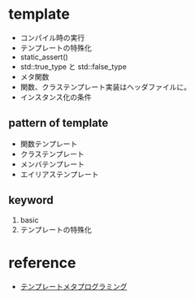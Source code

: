 # template
- コンパイル時の実行
- テンプレートの特殊化
- static_assert()
- std::true_type と std::false_type
- メタ関数
- 関数、クラステンプレート実装はヘッダファイルに。
- インスタンス化の条件

## pattern of template
- 関数テンプレート
- クラステンプレート
- メンバテンプレート
- エイリアステンプレート


## keyword
1. basic
2. テンプレートの特殊化
# reference
- [テンプレートメタプログラミング](https://ja.wikipedia.org/wiki/%E3%83%86%E3%83%B3%E3%83%97%E3%83%AC%E3%83%BC%E3%83%88%E3%83%A1%E3%82%BF%E3%83%97%E3%83%AD%E3%82%B0%E3%83%A9%E3%83%9F%E3%83%B3%E3%82%B0)